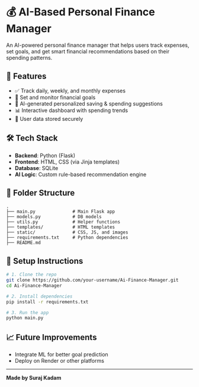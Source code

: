 # 💰 AI-Based Personal Finance Manager

An AI-powered personal finance manager that helps users track expenses, set goals, and get smart financial recommendations based on their spending patterns.

## 🚀 Features

* ✅ Track daily, weekly, and monthly expenses
* 🎯 Set and monitor financial goals
* 🧠 AI-generated personalized saving & spending suggestions
* 📊 Interactive dashboard with spending trends
* 🔐 User data stored securely

## 🛠 Tech Stack

* **Backend**: Python (Flask)
* **Frontend**: HTML, CSS (via Jinja templates)
* **Database**: SQLite
* **AI Logic**: Custom rule-based recommendation engine

## 📂 Folder Structure

```
.
├── main.py              # Main Flask app
├── models.py            # DB models
├── utils.py             # Helper functions
├── templates/           # HTML templates
├── static/              # CSS, JS, and images
├── requirements.txt     # Python dependencies
├── README.md
```

## 🔧 Setup Instructions

```bash
# 1. Clone the repo
git clone https://github.com/your-username/Ai-Finance-Manager.git
cd Ai-Finance-Manager

# 2. Install dependencies
pip install -r requirements.txt

# 3. Run the app
python main.py
```

## 📈 Future Improvements

* Integrate ML for better goal prediction
* Deploy on Render or other platforms

---

**Made by Suraj Kadam**
